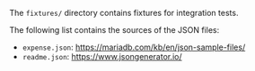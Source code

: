 The `fixtures/` directory contains fixtures for integration tests.

The following list contains the sources of the JSON files:

* `expense.json`: https://mariadb.com/kb/en/json-sample-files/
* `readme.json`: https://www.jsongenerator.io/
